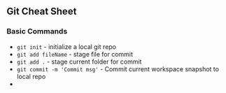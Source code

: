 ## Git Cheat Sheet

### Basic Commands
* `git init` - initialize a local git repo
* `git add fileName` - stage file for commit
* `git add .` - stage current folder for commit
* `git commit -m 'Commit msg'` - Commit current workspace snapshot to local repo
* `   `
